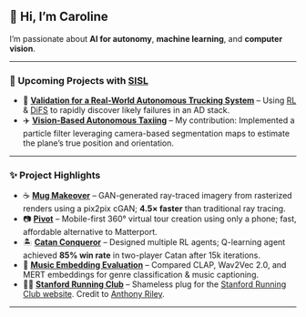 ## 👋 Hi, I’m Caroline  
I’m passionate about **AI for autonomy**, **machine learning**, and **computer vision**.  

---

### 🤖 Upcoming Projects with [SISL](https://github.com/sisl)  
- 🚚 **[Validation for a Real-World Autonomous Trucking System](https://github.com/sisl/SimpleADPStack)** – Using [RL](https://arxiv.org/abs/1902.01909) & [DiFS](https://arxiv.org/abs/2506.08459) to rapidly discover likely failures in an AD stack.  
- ✈️ **[Vision-Based Autonomous Taxiing](https://github.com/sisl/VisualTaxiULI)** – My contribution: Implemented a particle filter leveraging camera-based segmentation maps to estimate the plane’s true position and orientation.  

---

### ✨ Project Highlights  
- ☕ **[Mug Makeover](https://github.com/thomas-yim/cs231n-final)** – GAN-generated ray-traced imagery from rasterized renders using a pix2pix cGAN; **4.5× faster** than traditional ray tracing.  
- 📷 **[Pivot](https://github.com/cs210/Pivot)** – Mobile-first 360° virtual tour creation using only a phone; fast, affordable alternative to Matterport.  
- 🏝️ **[Catan Conqueror](https://github.com/Proud19/catan238)** – Designed multiple RL agents; Q-learning agent achieved **85% win rate** in two-player Catan after 15k iterations.  
- 🎵 **[Music Embedding Evaluation](https://github.com/ccahilly/music-embedding)** – Compared CLAP, Wav2Vec 2.0, and MERT embeddings for genre classification & music captioning.  
- 🏃‍♀️ **[Stanford Running Club](https://github.com/pythonicode/src)** – Shameless plug for the [Stanford Running Club website](https://stanfordrunningclub.com/). Credit to [Anthony Riley](https://github.com/pythonicode).  

---
